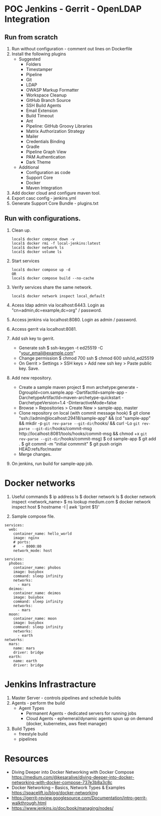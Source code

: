 # POC Jenkins - Gerrit - OpenLDAP Integration

## Run from scratch

1. Run without configuration  - comment out lines on Dockerfile
2. Install the following plugins
    - Suggested
        - Folders
        - Timestamper
        - Pipeline
        - Git
        - LDAP
        - OWASP Markup Formatter
        - Workspace Cleanup
        - GitHub Branch Source
        - SSH Build Agents
        - Email Extension
        - Build Timeout
        - Ant
        - Pipeline: GitHub Groovy Libraries
        - Matrix Authorization Strategy
        - Mailer
        - Credentials Binding
        - Gradle
        - Pipeline Graph View
        - PAM Authentication
        - Dark Theme
    - Additional
        - Configuration as code
        - Support Core
        - Docker
        - Maven Integration
3. Add docker cloud and configure maven tool.
4. Export casc config - jenkins.yml
5. Generate Support Core Bundle - plugins.txt


## Run with configurations.

1. Clean up.
    ```
    local$ docker compose down -v
    local$ docker rmi -f local-jenkins:latest
    local$ docker network ls
    local$ docker volume ls
    ```

2. Start services
    ```
    local$ docker compose up -d
    OR
    local$ docker compose build --no-cache
    ```

3. Verify services share the same network.
    ```
    local$ docker network inspect local_default
    ```

4. Acess ldap admin via localhost:6443. Login as "cn=admin,dc=example,dc=org" / password.

5. Access jenkins via localhost:8080. Login as admin / password.

6. Access gerrit via localhost:8081.

7. Add ssh key to gerrit.
    - Generate ssh
        $ ssh-keygen -t ed25519 -C "your_email@example.com"
    - Change permission
        $ chmod 700 ssh
        $ chmod 600 ssh/id_ed25519
    - On Gerrit > Settings > SSH keys > Add new ssh key > Paste public key. Save.

8. Add new repository.
    - Create a sample maven project
        $ mvn archetype:generate -DgroupId=com.sample.app -DartifactId=sample-app -DarchetypeArtifactId=maven-archetype-quickstart -DarchetypeVersion=1.4 -DinteractiveMode=false
    - Browse > Repositories > Create New > sample-app, master
    - Clone repository on local (with commit message hook)
        $ git clone "ssh://admin@localhost:29418/sample-app" && (cd "sample-app" && mkdir -p `git rev-parse --git-dir`/hooks/ && curl -Lo `git rev-parse --git-dir`/hooks/commit-msg http://localhost:8081/tools/hooks/commit-msg && chmod +x `git rev-parse --git-dir`/hooks/commit-msg)
        $ cd sample-app
        $ git add .
        $ git commit -m "initial commmit"
        $ git push origin HEAD:refs/for/master
    - Merge changes.

9. On jenkins, run build for sample-app job.

# Docker networks

1. Useful commands
    $ ip address ls
    $ docker network ls
    $ docker network inspect <network_name>
    $ ns lookup medium.com
    $ docker network inspect host
    $ hostname -I | awk '{print $1}'

2. Sample compose file.
```
services:
  web:
    container_name: hello_world
    image: nginx
    # ports:
    #   - 8000:80
    network_mode: host

services:
  phobos:
    container_name: phobos
    image: busybox
    command: sleep infinity
    networks:
      - mars
  deimos:
    container_name: deimos
    image: busybox
    command: sleep infinity
    networks:
      - mars
  moon:
    container_name: moon
    image: busybox
    command: sleep infinity
    networks:
      - earth
networks:
  mars:
    name: mars
    driver: bridge
  earth:
    name: earth
    driver: bridge
```

# Jenkins Infrastracture
1. Master Server - controls pipelines and schedule builds
2. Agents - perform the build
    - Agent Types
        - Permanent Agents - dedicated servers for running jobs
        - Cloud Agents - ephemeral/dynamic agents spun up on demand (docker, kubernetes, aws fleet manager)
3. Build Types
    - freestyle build
    - pipelines


# Resources
- Diving Deeper into Docker Networking with Docker Compose https://medium.com/@kesaralive/diving-deeper-into-docker-networking-with-docker-compose-737e3b8a3c8c
- Docker Networking – Basics, Network Types & Examples https://spacelift.io/blog/docker-networking
- https://gerrit-review.googlesource.com/Documentation/intro-gerrit-walkthrough.html
- https://www.jenkins.io/doc/book/managing/nodes/
